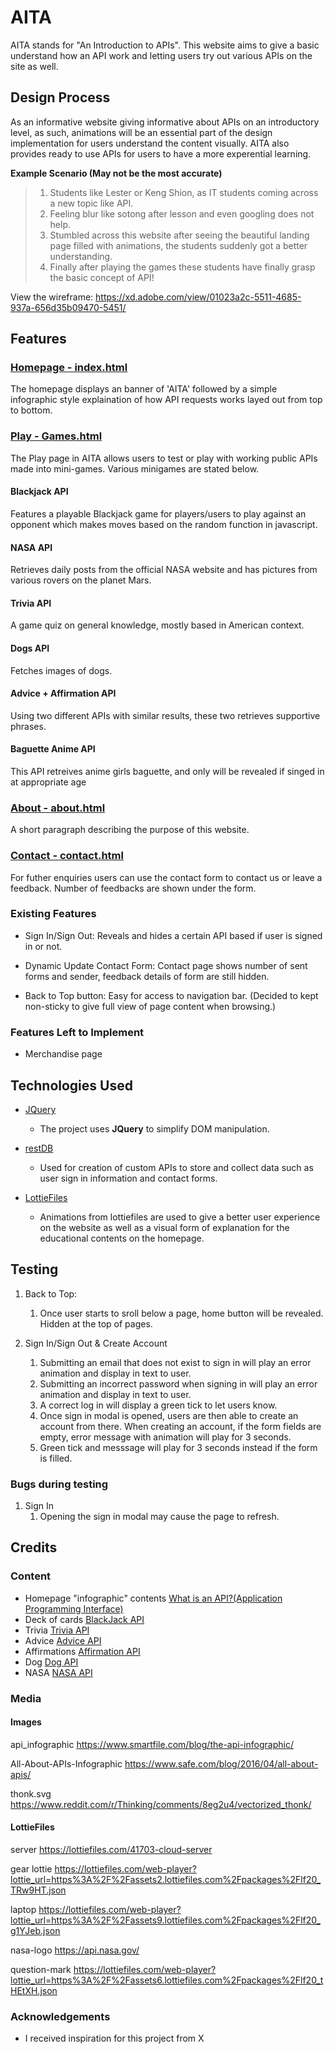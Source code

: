 # AITA
AITA stands for "An Introduction to APIs". This website aims to give a basic understand how an API work and letting users try out various APIs on the site as well.
 
## Design Process
As an informative website giving informative about APIs on an introductory level, as such, animations will be an essential part of the design implementation for users understand the content visually. AITA also provides ready to use APIs for users to have a more experential learning.

**Example Scenario (May not be the most accurate)**
> 1. Students like Lester or Keng Shion, as IT students coming across a new topic like API.<br>
> 2. Feeling blur like sotong after lesson and even googling does not help.
> 3. Stumbled across this website after seeing the beautiful landing page filled with animations, the students suddenly got a better understanding.
> 4. Finally after playing the games these students have finally grasp the basic concept of API!

View the wireframe:
https://xd.adobe.com/view/01023a2c-5511-4685-937a-656d35b09470-5451/

## Features
### [Homepage - index.html](https://s10208233.github.io/ID_Assg3_website/index.html)
The homepage displays an banner of 'AITA' followed by a simple infographic style explaination of how API requests works layed out from top to bottom.

### [Play - Games.html](https://s10208233.github.io/ID_Assg3_website/play.html)
The Play page in AITA allows users to test or play with working public APIs made into mini-games. Various minigames are stated below.

#### Blackjack API
Features a playable Blackjack game for players/users to play against an opponent which makes moves based on the random function in javascript.

#### NASA API
Retrieves daily posts from the official NASA website and has pictures from various rovers on the planet Mars.

#### Trivia API
A game quiz on general knowledge, mostly based in American context.

#### Dogs API
Fetches images of dogs.

#### Advice + Affirmation API
Using two different APIs with similar results, these two retrieves supportive phrases.

#### Baguette Anime API
This API retreives anime girls baguette, and only will be revealed if singed in at appropriate age

### [About - about.html](https://s10208233.github.io/ID_Assg3_website/about.html)
A short paragraph describing the purpose of this website.

### [Contact - contact.html](https://s10208233.github.io/ID_Assg3_website/contact.html)
For futher enquiries users can use the contact form to contact us or leave a feedback. Number of feedbacks are shown under the form.
 
### Existing Features
- Sign In/Sign Out: Reveals and hides a certain API based if user is signed in or not.
   
- Dynamic Update Contact Form: Contact page shows number of sent forms and sender, feedback details of form are still hidden.

- Back to Top button: Easy for access to navigation bar. (Decided to kept non-sticky to give full view of page content when browsing.)

### Features Left to Implement
- Merchandise page

## Technologies Used

- [JQuery](https://jquery.com)
    - The project uses **JQuery** to simplify DOM manipulation.

- [restDB](https://restdb.io/)
    - Used for creation of custom APIs to store and collect data such as user sign in information and contact forms.

- [LottieFiles](https://lottiefiles.com/)
    - Animations from lottiefiles are used to give a better user experience on the website as well as a visual form of            explanation for the educational contents on the homepage.

## Testing

1. Back to Top:
   1. Once user starts to sroll below a page, home button will be revealed. Hidden at the top of pages.

2. Sign In/Sign Out & Create Account
   1. Submitting an email that does not exist to sign in will play an error animation and display in text to user.
   2. Submitting an incorrect password when signing in will play an error animation and display in text to user.
   3. A correct log in will display a green tick to let users know.
   4. Once sign in modal is opened, users are then able to create an account from there. When creating an account, if the form fields are empty, error message with animation will play for 3 seconds.
   5. Green tick and messsage will play for 3 seconds instead if the form is filled.



### Bugs during testing

1. Sign In
   1. Opening the sign in modal may cause the page to refresh.

## Credits

### Content
- Homepage "infographic" contents [What is an API?(Application Programming Interface)](https://www.mulesoft.com/resources/api/what-is-an-api)
- Deck of cards [BlackJack API](https://deckofcardsapi.com/)
- Trivia [Trivia API](http://jservice.io/)
- Advice [Advice API](https://api.adviceslip.com/)
- Affirmations [Affirmation API](https://www.affirmations.dev/)
- Dog [Dog API](https://dog.ceo/dog-api/)
- NASA [NASA API](https://api.nasa.gov/Ej1PTXMfCnc8NPfky2OYSqjzkwnZNDdJRjeAOtQ0)

### Media

#### Images
api_infographic 
https://www.smartfile.com/blog/the-api-infographic/

All-About-APIs-Infographic
https://www.safe.com/blog/2016/04/all-about-apis/

thonk.svg
https://www.reddit.com/r/Thinking/comments/8eg2u4/vectorized_thonk/

#### LottieFiles
server
https://lottiefiles.com/41703-cloud-server

gear lottie
https://lottiefiles.com/web-player?lottie_url=https%3A%2F%2Fassets2.lottiefiles.com%2Fpackages%2Flf20_TRw9HT.json

laptop
https://lottiefiles.com/web-player?lottie_url=https%3A%2F%2Fassets9.lottiefiles.com%2Fpackages%2Flf20_g1YJeb.json

nasa-logo
https://api.nasa.gov/

question-mark
https://lottiefiles.com/web-player?lottie_url=https%3A%2F%2Fassets6.lottiefiles.com%2Fpackages%2Flf20_tHEtXH.json
### Acknowledgements

- I received inspiration for this project from X
